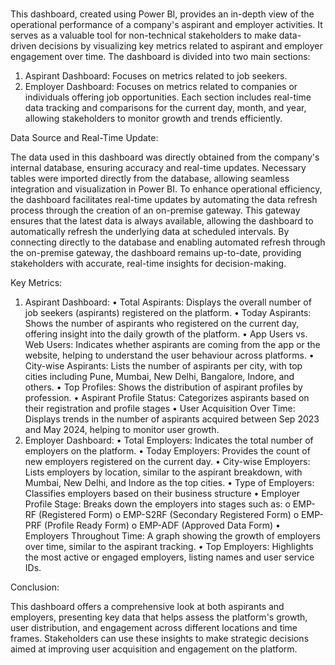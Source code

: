 # 
This dashboard, created using Power BI, provides an in-depth view of the operational performance of a company's aspirant and employer activities. It serves as a valuable tool for non-technical stakeholders to make data-driven decisions by visualizing key metrics related to aspirant and employer engagement over time.
The dashboard is divided into two main sections:
1.	Aspirant Dashboard: Focuses on metrics related to job seekers.
2.	Employer Dashboard: Focuses on metrics related to companies or individuals offering job opportunities.
Each section includes real-time data tracking and comparisons for the current day, month, and year, allowing stakeholders to monitor growth and trends efficiently.

Data Source and Real-Time Update:

The data used in this dashboard was directly obtained from the company's internal database, ensuring accuracy and real-time updates. Necessary tables were imported directly from the database, allowing seamless integration and visualization in Power BI.
To enhance operational efficiency, the dashboard facilitates real-time updates by automating the data refresh process through the creation of an on-premise gateway. This gateway ensures that the latest data is always available, allowing the dashboard to automatically refresh the underlying data at scheduled intervals.
By connecting directly to the database and enabling automated refresh through the on-premise gateway, the dashboard remains up-to-date, providing stakeholders with accurate, real-time insights for decision-making.

Key Metrics:
1. Aspirant Dashboard:
•	Total Aspirants: Displays the overall number of job seekers (aspirants) registered on the platform.
•	Today Aspirants: Shows the number of aspirants who registered on the current day, offering insight into the daily growth of the platform.
•	App Users vs. Web Users: Indicates whether aspirants are coming from the app or the website, helping to understand the user behaviour across platforms.
•	City-wise Aspirants: Lists the number of aspirants per city, with top cities including Pune, Mumbai, New Delhi, Bangalore, Indore, and others.
•	Top Profiles: Shows the distribution of aspirant profiles by profession.
•	Aspirant Profile Status: Categorizes aspirants based on their registration and profile stages
•	User Acquisition Over Time: Displays trends in the number of aspirants acquired between Sep 2023 and May 2024, helping to monitor user growth.
2. Employer Dashboard:
•	Total Employers: Indicates the total number of employers on the platform.
•	Today Employers: Provides the count of new employers registered on the current day.
•	City-wise Employers: Lists employers by location, similar to the aspirant breakdown, with Mumbai, New Delhi, and Indore as the top cities.
•	Type of Employers: Classifies employers based on their business structure
•	Employer Profile Stage: Breaks down the employers into stages such as:
o	EMP-RF (Registered Form)
o	EMP-S2RF (Secondary Registered Form)
o	EMP-PRF (Profile Ready Form)
o	EMP-ADF (Approved Data Form)
•	Employers Throughout Time: A graph showing the growth of employers over time, similar to the aspirant tracking.
•	Top Employers: Highlights the most active or engaged employers, listing names and user service IDs.

Conclusion:

This dashboard offers a comprehensive look at both aspirants and employers, presenting key data that helps assess the platform's growth, user distribution, and engagement across different locations and time frames. Stakeholders can use these insights to make strategic decisions aimed at improving user acquisition and engagement on the platform.


